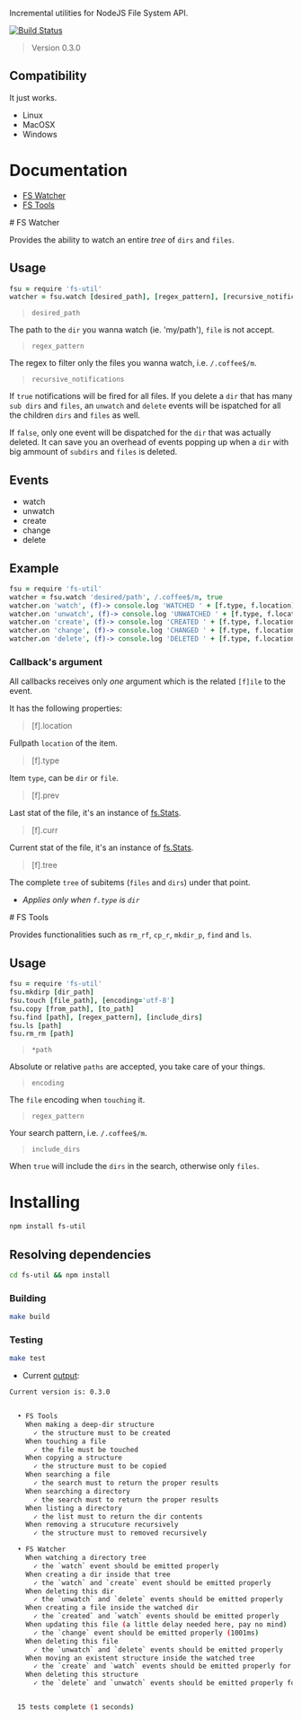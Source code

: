 Incremental utilities for NodeJS File System API.

[![Build Status](https://secure.travis-ci.org/serpentem/fs-util.png)](http://travis-ci.org/serpentem/fs-util)
> Version 0.3.0

## Compatibility

It just works.

* Linux
* MacOSX
* Windows

# Documentation

- [FS Watcher](#watcher)
- [FS Tools](#tools)

<a name="watcher"/>
# FS Watcher

Provides the ability to watch an entire _*tree*_ of `dirs` and `files`.

## Usage

````coffeescript
fsu = require 'fs-util'
watcher = fsu.watch [desired_path], [regex_pattern], [recursive_notifications]
````

> `desired_path`

The path to the `dir` you wanna watch (ie. 'my/path'), `file` is not accept.

> `regex_pattern`

The regex to filter only the files you wanna watch, i.e. `/.coffee$/m`.

> `recursive_notifications`

If `true` notifications will be fired for all files. If you delete a `dir`
that has many `sub dirs` and `files`, an `unwatch` and `delete` events will be 
ispatched for all the children `dirs` and `files` as well.

If `false`, only one event will be dispatched for the `dir` that was actually
deleted. It can save you an overhead of events popping up when a `dir` with
big ammount of `subdirs` and `files` is deleted.

## Events
 * watch
 * unwatch
 * create
 * change
 * delete

## Example

````coffeescript
fsu = require 'fs-util'
watcher = fsu.watch 'desired/path', /.coffee$/m, true
watcher.on 'watch', (f)-> console.log 'WATCHED ' + [f.type, f.location]
watcher.on 'unwatch', (f)-> console.log 'UNWATCHED ' + [f.type, f.location]
watcher.on 'create', (f)-> console.log 'CREATED ' + [f.type, f.location]
watcher.on 'change', (f)-> console.log 'CHANGED ' + [f.type, f.location]
watcher.on 'delete', (f)-> console.log 'DELETED ' + [f.type, f.location]
````

### Callback's argument

All callbacks receives only *one* argument which is the related `[f]ile` to
the event.

It has the following properties:

> [f].location

Fullpath `location` of the item.

>  [f].type

Item `type`, can be `dir` or `file`.

>  [f].prev

Last stat of the file, it's an instance of [fs.Stats](http://nodejs.org/api/fs.html#fs_class_fs_stats).

>  [f].curr

Current stat of the file, it's an instance of [fs.Stats](http://nodejs.org/api/fs.html#fs_class_fs_stats).

>  [f].tree

The complete `tree` of subitems (`files` and `dirs`) under that point.

* _Applies only when `f.type` is `dir`_

<a name="tools"/>
# FS Tools

Provides functionalities such as `rm_rf`, `cp_r`, `mkdir_p`, `find` and `ls`.

## Usage

````coffeescript
fsu = require 'fs-util'
fsu.mkdirp [dir_path]
fsu.touch [file_path], [encoding='utf-8']
fsu.copy [from_path], [to_path]
fsu.find [path], [regex_pattern], [include_dirs]
fsu.ls [path]
fsu.rm_rm [path]
````

> `*path`

Absolute or relative `paths` are accepted, you take care of your things.

> `encoding`

The `file` encoding when `touching` it.

> `regex_pattern`

Your search pattern, i.e. `/.coffee$/m`.

> `include_dirs`

When `true` will include the `dirs` in the search, otherwise only `files`.

# Installing

````bash
npm install fs-util
````

## Resolving dependencies

````bash
cd fs-util && npm install
````

### Building

````bash
make build
````

### Testing

````bash
make test
````

* Current [output](https://raw.github.com/serpentem/fs-util/master/imgs/tests-passing.png):

````bash
Current version is: 0.3.0


  • FS Tools
    When making a deep-dir structure
      ✓ the structure must to be created 
    When touching a file
      ✓ the file must be touched 
    When copying a structure
      ✓ the structure must to be copied 
    When searching a file
      ✓ the search must to return the proper results 
    When searching a directory
      ✓ the search must to return the proper results 
    When listing a directory
      ✓ the list must to return the dir contents 
    When removing a strucuture recursively
      ✓ the structure must to removed recursively 

  • FS Watcher
    When watching a directory tree
      ✓ the `watch` event should be emitted properly 
    When creating a dir inside that tree
      ✓ the `watch` and `create` event should be emitted properly 
    When deleting this dir
      ✓ the `unwatch` and `delete` events should be emitted properly 
    When creating a file inside the watched dir
      ✓ the `created` and `watch` events should be emitted properly 
    When updating this file (a little delay needed here, pay no mind)
      ✓ the `change` event should be emitted properly (1001ms)
    When deleting this file
      ✓ the `unwatch` and `delete` events should be emitted properly 
    When moving an existent structure inside the watched tree
      ✓ the `create` and `watch` events should be emitted properly for all files and dirs 
    When deleting this structure
      ✓ the `delete` and `unwatch` events should be emitted properly for all files and dirs 


  15 tests complete (1 seconds)
````